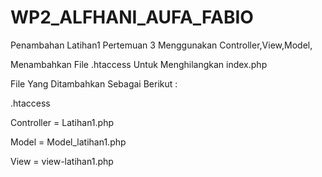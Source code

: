 # WP2_ALFHANI_AUFA_FABIO 
Penambahan Latihan1 Pertemuan 3 Menggunakan Controller,View,Model,


Menambahkan File .htaccess Untuk Menghilangkan index.php


File Yang Ditambahkan Sebagai Berikut :

.htaccess


Controller = Latihan1.php


Model      = Model_latihan1.php


View       = view-latihan1.php

